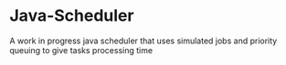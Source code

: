 # Java-Scheduler
A work in progress java scheduler that uses simulated jobs and priority queuing to give tasks processing time
